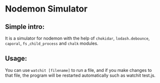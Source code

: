 Nodemon Simulator
====

## Simple intro:
It is a simulator for nodemon with the help of `chokidar`, `lodash.debounce`, `caporal`, `fs` ,`child_process` and `chalk` modules. 

## Usage:
 You can use `watchit [filename]` to run a file, and if you make changes to that file, 
the program will be restarted automatically such as watchit test.js. 
